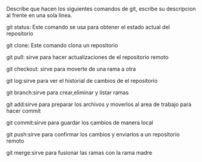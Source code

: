 Describe que hacen los siguientes comandos de git, escribe su descripcion al frente en una sola linea.

git status: Este comando se usa para obtener el estado actual del repositorio

git clone: Este comando clona un repositorio

git pull: sirve para hacer actualizaciones de el repositorio remoto

git checkout: sirve para moverte de una rama a otra

git log:sirve para ver el historial de cambios de el repositorio

git branch:sirve para crear,eliminar y listar ramas

git add:sirve para preparar los archivos y moverlos al area de trabajo para hacer commit

git commit:sirve para guardar los cambios de manera local

git push:sirve para confirmar los cambios y enviarlos a un repositorio remoto

git merge:sirve para fusionar las ramas con la rama madre
